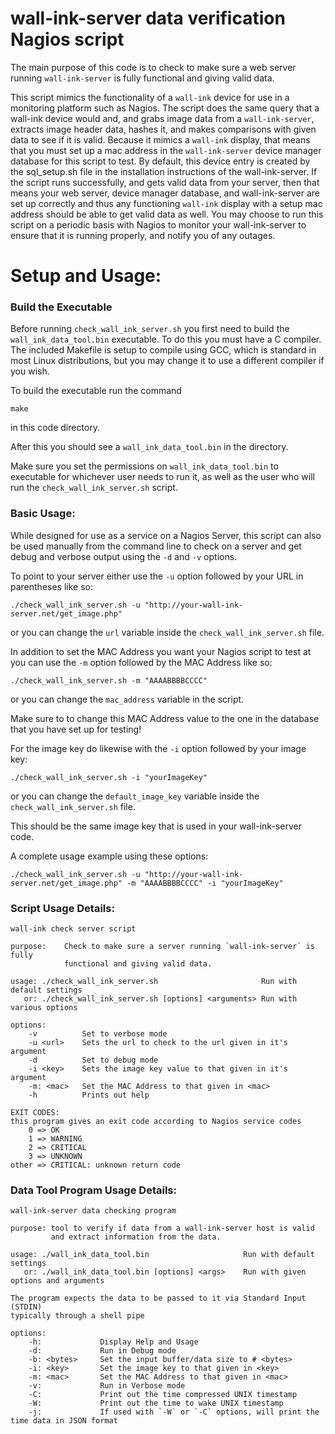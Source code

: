 # wall-ink-server data verification Nagios script
The main purpose of this code is to check to make sure a web server running `wall-ink-server` is fully functional and giving valid data.

This script mimics the functionality of a `wall-ink` device for use in a monitoring platform such as Nagios.  The script does the same query that a wall-ink device would and, and grabs image data from a `wall-ink-server`, extracts image header data, hashes it, and makes comparisons with given data to see if it is valid. Because it mimics a `wall-ink` display, that means that you must set up a mac address in the `wall-ink-server` device manager database for this script to test. By default, this device entry is created by the sql_setup.sh file in the installation instructions of the wall-ink-server.  If the script runs successfully, and gets valid data from your server, then that means your web server, device manager database, and wall-ink-server are set up correctly and thus any functioning `wall-ink` display with a setup mac address should be able to get valid data as well.  You may choose to run this script on a periodic basis with Nagios to monitor your wall-ink-server to ensure that it is running properly, and notify you of any outages.

# Setup and Usage:

### Build the Executable 
Before running `check_wall_ink_server.sh` you first need to build the `wall_ink_data_tool.bin` executable. To do this you must have a C compiler. The included Makefile is setup to compile using GCC, which is standard in most Linux distributions, but you may change it to use a different compiler if you wish.

To build the executable run the command 
```
make
``` 
in this code directory.

After this you should see a `wall_ink_data_tool.bin` in the directory.

Make sure you set the permissions on `wall_ink_data_tool.bin` to executable for whichever user needs to run it, as well as the user who will run the `check_wall_ink_server.sh` script.

### Basic Usage:

While designed for use as a service on a Nagios Server, this script can also be used manually from the command line to check on a server and get debug and verbose output using the `-d` and `-v` options.

To point to your server either use the `-u` option followed by your URL in parentheses like so:
```
./check_wall_ink_server.sh -u "http://your-wall-ink-server.net/get_image.php"
```
or you can change the `url` variable inside the `check_wall_ink_server.sh` file. 

In addition to set the MAC Address you want your Nagios script to test at you can use the `-m` option followed by the MAC Address like so:
```
./check_wall_ink_server.sh -m "AAAABBBBCCCC"
```
or you can change the `mac_address` variable in the script.

Make sure to to change this MAC Address value to the one in the database that you have set up for testing!

For the image key do likewise with the `-i` option followed by your image key:
```
./check_wall_ink_server.sh -i "yourImageKey"
``` 
or you can change the `default_image_key` variable inside the `check_wall_ink_server.sh` file.

This should be the same image key that is used in your wall-ink-server code.

A complete usage example using these options:
```
./check_wall_ink_server.sh -u "http://your-wall-ink-server.net/get_image.php" -m "AAAABBBBCCCC" -i "yourImageKey" 
```

### Script Usage Details:
```
wall-ink check server script

purpose:    Check to make sure a server running `wall-ink-server` is fully 
            functional and giving valid data.

usage: ./check_wall_ink_server.sh                       Run with default settings
   or: ./check_wall_ink_server.sh [options] <arguments> Run with various options

options:
    -v          Set to verbose mode
    -u <url>    Sets the url to check to the url given in it's argument
    -d          Set to debug mode
    -i <key>    Sets the image key value to that given in it's argument
    -m: <mac>   Set the MAC Address to that given in <mac>
    -h          Prints out help

EXIT CODES:
this program gives an exit code according to Nagios service codes
    0 => OK
    1 => WARNING
    2 => CRITICAL
    3 => UNKNOWN
other => CRITICAL: unknown return code
```

### Data Tool Program Usage Details:
```
wall-ink-server data checking program

purpose: tool to verify if data from a wall-ink-server host is valid
         and extract information from the data.

usage: ./wall_ink_data_tool.bin                     Run with default settings
   or: ./wall_ink_data_tool.bin [options] <args>    Run with given options and arguments

The program expects the data to be passed to it via Standard Input (STDIN) 
typically through a shell pipe

options:
    -h:             Display Help and Usage
    -d:             Run in Debug mode
    -b: <bytes>     Set the input buffer/data size to # <bytes>
    -i: <key>       Set the image key to that given in <key>
    -m: <mac>       Set the MAC Address to that given in <mac>
    -v:             Run in Verbose mode
    -C:             Print out the time compressed UNIX timestamp
    -W:             Print out the time to wake UNIX timestamp
    -j:             If used with `-W` or `-C` options, will print the time data in JSON format
```

